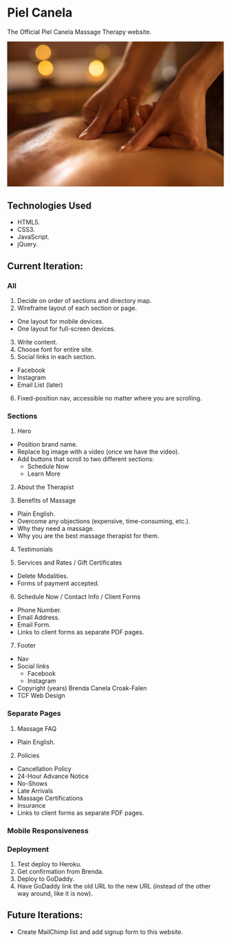 # Piel Canela

The Official Piel Canela Massage Therapy website.

![Piel Canela Massage Therapy](https://github.com/toddcf/pielcanela/blob/master/assets/img/hands-large.jpg "Piel Canela Massage Therapy")

## Technologies Used

- HTML5.
- CSS3.
- JavaScript.
- jQuery.

## Current Iteration:

### All

1. Decide on order of sections and directory map.
2. Wireframe layout of each section or page.
  - One layout for mobile devices.
  - One layout for full-screen devices.
3. Write content.
4. Choose font for entire site.
5. Social links in each section.
  - Facebook
  - Instagram
  - Email List (later)
6. Fixed-position nav, accessible no matter where you are scrolling.

### Sections

1. Hero
  - Position brand name.
  - Replace bg image with a video (once we have the video).
  - Add buttons that scroll to two different sections:
    - Schedule Now
    - Learn More

2. About the Therapist

3. Benefits of Massage
  - Plain English.
  - Overcome any objections (expensive, time-consuming, etc.).
  - Why they need a massage.
  - Why you are the best massage therapist for them.

4. Testimonials

5. Services and Rates / Gift Certificates
  - Delete Modalities.
  - Forms of payment accepted.

6. Schedule Now / Contact Info / Client Forms

- Phone Number.
- Email Address.
- Email Form.
- Links to client forms as separate PDF pages.

7. Footer

- Nav
- Social links
  - Facebook
  - Instagram
- Copyright (years) Brenda Canela Croak-Falen
- TCF Web Design

### Separate Pages

1. Massage FAQ
  - Plain English.

2. Policies
  - Cancellation Policy
  - 24-Hour Advance Notice
  - No-Shows
  - Late Arrivals
  - Massage Certifications
  - Insurance
  - Links to client forms as separate PDF pages.

### Mobile Responsiveness

### Deployment

1. Test deploy to Heroku.
2. Get confirmation from Brenda.
3. Deploy to GoDaddy.
4. Have GoDaddy link the old URL to the new URL (instead of the other way around, like it is now).

## Future Iterations:

- Create MailChimp list and add signup form to this website.
